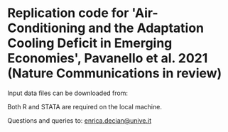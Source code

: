 # Replication code for 'Air-Conditioning and the Adaptation Cooling Deficit in Emerging Economies', Pavanello et al. 2021 (Nature Communications in review)

Input data files can be downloaded from: 

Both R and STATA are required on the local machine.

Questions and queries to: enrica.decian@unive.it

